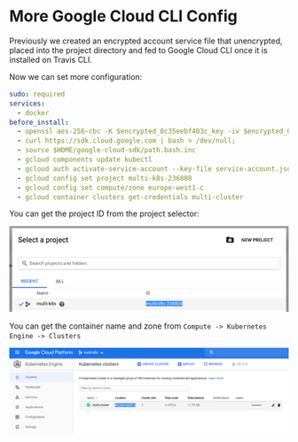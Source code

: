# More Google Cloud CLI Config

Previously we created an encrypted account service file that unencrypted, placed into the project directory and fed to Google Cloud CLI once it is installed on Travis CLI. 

Now we can set more configuration:

```yaml
sudo: required
services:
  - docker
before_install:
  - openssl aes-256-cbc -K $encrypted_0c35eebf403c_key -iv $encrypted_0c35eebf403c_iv -in service-account.json.enc -out service-account.json -d
  - curl https://sdk.cloud.google.com | bash > /dev/null;
  - source $HOME/google-cloud-sdk/path.bash.inc
  - gcloud components update kubectl
  - gcloud auth activate-service-account --key-file service-account.json
  - gcloud config set project multi-k8s-236808
  - gcloud config set compute/zone europe-west1-c
  - gcloud container clusters get-credentials multi-cluster
```

You can get the project ID from the project selector:

![](../../images/2019-04-06-12-36-17.png)

You can get the container name and zone from `Compute -> Kubernetes Engine -> Clusters`

![](../../images/2019-04-06-12-38-07.png)